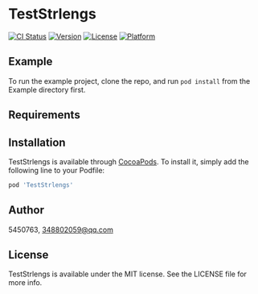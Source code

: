 # TestStrlengs

[![CI Status](https://img.shields.io/travis/5450763/TestStrlengs.svg?style=flat)](https://travis-ci.org/5450763/TestStrlengs)
[![Version](https://img.shields.io/cocoapods/v/TestStrlengs.svg?style=flat)](https://cocoapods.org/pods/TestStrlengs)
[![License](https://img.shields.io/cocoapods/l/TestStrlengs.svg?style=flat)](https://cocoapods.org/pods/TestStrlengs)
[![Platform](https://img.shields.io/cocoapods/p/TestStrlengs.svg?style=flat)](https://cocoapods.org/pods/TestStrlengs)

## Example

To run the example project, clone the repo, and run `pod install` from the Example directory first.

## Requirements

## Installation

TestStrlengs is available through [CocoaPods](https://cocoapods.org). To install
it, simply add the following line to your Podfile:

```ruby
pod 'TestStrlengs'
```

## Author

5450763, 348802059@qq.com

## License

TestStrlengs is available under the MIT license. See the LICENSE file for more info.
